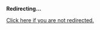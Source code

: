 <!DOCTYPE html>
<html>
<head>
<title>Redirecting...</title>
<link rel="canonical" href="http://blog.jle.im/entry/code-2013.md"/>
<meta http-equiv="content-type" content="text/html; charset=utf-8" />
<meta http-equiv="refresh" content="0; url=#{destination_path}" />
</head>
<body>
  <p><strong>Redirecting...</strong></p>
  <p><a href='http://blog.jle.im/entry/code-2013.md'>Click here if you are not redirected.</a></p>
  <script>
    document.location.href = "http://blog.jle.im/entry/code-2013.md";
  </script>
</body>
</html>
